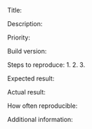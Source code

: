 Title:

Description:

Priority:

Build version:

Steps to reproduce:
1.
2.
3.

Expected result:

Actual result:

How often reproducible:

Additional information: